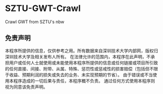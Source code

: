 # SZTU-GWT-Crawl
Crawl GWT from SZTU's nbw






## 免责声明
本程序所提供的信息，仅供参考之用。所有数据来自深圳技术大学内部网，版权归深圳技术大学及相关发布人所有。
在法律允许的范围内，本程序在此声明，不承担用户或任何人士就使用或未能使用本程序所提供的信息或任何链接或项目所引致的任何直接、间接、附带、从属、特殊、惩罚性或惩戒性的损害赔偿（包括但不限于收益、预期利润的损失或失去的业务、未实现预期的节省）。
由于错误或不当使用本程序造成的一切后果与责任，本程序概不负责。
通过任何方式使用本程序则视为同意该免责声明。